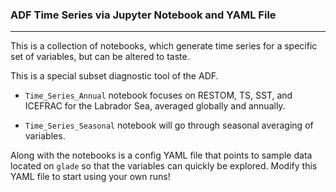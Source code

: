 ### ADF Time Series via Jupyter Notebook and YAML File
---

This is a collection of notebooks, which generate time series for a specific set of variables, but can be altered to taste. 

This is a special subset diagnostic tool of the ADF.

* ```Time_Series_Annual``` notebook focuses on RESTOM, TS, SST, and ICEFRAC for the Labrador Sea, averaged globally and annually.

* ```Time_Series_Seasonal``` notebook will go through seasonal averaging of variables.

Along with the notebooks is a config YAML file that points to sample data located on ```glade``` so that the variables can quickly be explored. Modify this YAML file to start using your own runs!